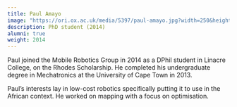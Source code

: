 ```yaml
---
title: Paul Amayo
image: "https://ori.ox.ac.uk/media/5397/paul-amayo.jpg?width=250&height=250&v=1d9e229f7097930"
description: PhD student (2014)
alumni: true
weight: 2014
---
```


Paul joined the Mobile Robotics Group in 2014 as a DPhil student in Linacre College, on the Rhodes Scholarship. He completed his undergraduate degree in Mechatronics at the University of Cape Town in 2013.

Paul’s interests lay in low-cost robotics specifically putting it to use in the African context. He worked on mapping with a focus on optimisation.

